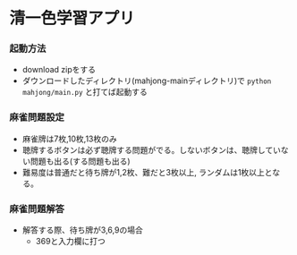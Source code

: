 # 清一色学習アプリ

### 起動方法
- download zipをする
- ダウンロードしたディレクトリ(mahjong-mainディレクトリ)で `python mahjong/main.py` と打てば起動する


### 麻雀問題設定
- 麻雀牌は7枚,10枚,13枚のみ
- 聴牌するボタンは必ず聴牌する問題がでる。しないボタンは、聴牌していない問題も出る(する問題も出る)
- 難易度は普通だと待ち牌が1,2枚、難だと3枚以上, ランダムは1枚以上となる。

### 麻雀問題解答
- 解答する際、待ち牌が3,6,9の場合
  - 369と入力欄に打つ
